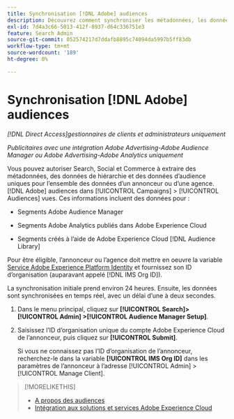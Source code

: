 ```yaml
---
title: Synchronisation [!DNL Adobe] audiences
description: Découvrez comment synchroniser les métadonnées, les données de hiérarchie et les données d’audience uniques pour votre [!DNL Adobe] audiences.
exl-id: 7d4a3c66-5013-412f-8937-d64c336751e3
feature: Search Admin
source-git-commit: 052574217d7ddafb8895c74094da5997b5ff83db
workflow-type: tm+mt
source-wordcount: '189'
ht-degree: 0%

---
```


# Synchronisation [!DNL Adobe] audiences

*[!DNL Direct Access]gestionnaires de clients et administrateurs uniquement*

*Publicitaires avec une intégration Adobe Advertising-Adobe Audience Manager ou Adobe Advertising-Adobe Analytics uniquement*

Vous pouvez autoriser Search, Social et Commerce à extraire des métadonnées, des données de hiérarchie et des données d’audience uniques pour l’ensemble des données d’un annonceur ou d’une agence. [!DNL Adobe] audiences dans [!UICONTROL Campaigns] > [!UICONTROL Audiences] vues. Ces informations incluent des données pour :

* Segments Adobe Audience Manager

* Segments Adobe Analytics publiés dans Adobe Experience Cloud

* Segments créés à l’aide de Adobe Experience Cloud [!DNL Audience Library]

Pour être éligible, l’annonceur ou l’agence doit mettre en oeuvre la variable [Service Adobe Experience Platform Identity](https://experienceleague.adobe.com/docs/id-service/using/home.html) et fournissez son ID d’organisation (auparavant appelé [!DNL IMS Org ID]).

La synchronisation initiale prend environ 24 heures. Ensuite, les données sont synchronisées en temps réel, avec un délai d’une à deux secondes.

1. Dans le menu principal, cliquez sur **[!UICONTROL Search]> [!UICONTROL Admin] >[!UICONTROL Audience Manager Setup]**.

1. Saisissez l’ID d’organisation unique du compte Adobe Experience Cloud de l’annonceur, puis cliquez sur **[!UICONTROL Submit]**.

   Si vous ne connaissez pas l’ID d’organisation de l’annonceur, recherchez-le dans la variable **[!UICONTROL IMS Org ID]** dans les paramètres de l’annonceur à l’adresse [!UICONTROL Admin] > [!UICONTROL Manage Client].

>[!MORELIKETHIS]
>
>* [A propos des audiences](/help/search-social-commerce/campaign-management/campaigns/audience-about.md)
>* [Intégration aux solutions et services Adobe Experience Cloud](/help/search-social-commerce/introduction/integrations.md)
